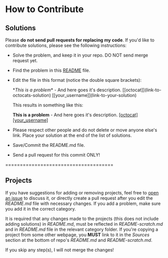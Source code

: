 How to Contribute
==================

## Solutions

Please **do not send pull requests for replacing my code**. If you'd like to contribute solutions, please see the following instructions:

- Solve the problem, and keep it in your repo. DO NOT send merge request yet.

- Find the problem in this [README](https://github.com/thekarangoel/Projects/blob/master/README.md) file.

- Edit the file in this format (notice the double square brackets):

    \**This is a problem** - And here goes it's description. \[[octocat]]\(link-to-octocats-solution) \[[your_username]]\(link-to-your-solution)
    
    This results in something like this:
    
    **This is a problem** - And here goes it's description. [[octocat]](link-to-octocats-solution) [[your_username]](link-to-your-solution)

- Please respect other people and do not delete or move anyone else's link. Place your solution at the end of the list of solutions.

- Save/Commit the README.md file.
- Send a pull request for this commit ONLY!

=====================================

## Projects

If you have suggestions for adding or removing projects, feel free to [open an issue](https://github.com/thekarangoel/Projects/issues/new) to discuss it, or directly create a pull request after you edit the *README.md* file with necessary changes. If you add a problem, make sure you add it in the correct category.

It is required that any changes made to the projects (this does not include adding solutions) in *README.md*, must be reflected in *README-scratch.md* and in *README.md* file in the relevant category folder. If you're copying a project from some other webpage, you **MUST** link to it in the *Sources* section at the bottom of repo's *README.md* and *README-scratch.md*.

If you skip any step(s), I will not merge the changes!
